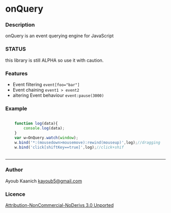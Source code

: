 # onQuery #


### Description ###
onQuery is an event querying engine for JavaScript


### STATUS ###
this library is still ALPHA so use it with caution. 


### Features ###
* Event filtering
`event[foo="bar"]`
* Event chaining 
`event1 > event2`
* altering Event behaviour `event:pause(3000)`


### Example ###
```javascript

	function log(data){
		console.log(data);
	}
	var w=OnQuery.watch(window);
	w.bind('*:(mousedown>mousemove):rewind(mouseup)',log);//dragging
	w.bind('click[shiftKey==true]',log);//click+shif
			
```

________________________________
### Author ###
Ayoub Kaanich kayoub5@gmail.com
### Licence ###
[Attribution-NonCommercial-NoDerivs 3.0 Unported](http://creativecommons.org/licenses/by-nc-nd/3.0/)
